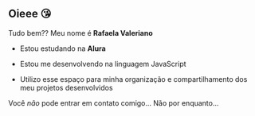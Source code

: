 ## Oieee 😘

Tudo bem??
Meu nome é __Rafaela Valeriano__

- Estou estudando na **Alura**

- Estou me desenvolvendo na linguagem JavaScript

- Utilizo esse espaço para minha organização e compartilhamento dos meu projetos desenvolvidos

Você *não* pode entrar em contato comigo...
Não por enquanto...
